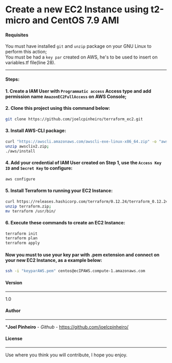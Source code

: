 # Create a new EC2 Instance using t2-micro and CentOS 7.9 AMI

#### Requisites

You must have installed ```git``` and ```unzip``` package on your GNU Linux to perform this action;<br>
You must be had a ```key par``` created on AWS, he's to be used to insert on variables.tf file(line 28).

------------
#### Steps:

#### 1. Create a IAM User with ```Programmatic access``` Access type and add permission name ```AmazonEC2FullAccess``` on AWS Console;

#### 2. Clone this project using this command below:

```sh
git clone https://github.com/joelcpinheiro/terraform_ec2.git
```

#### 3. Install AWS-CLI package:

```sh
curl "https://awscli.amazonaws.com/awscli-exe-linux-x86_64.zip" -o "awscliv2.zip";
unzip awscliv2.zip;
./aws/install
```
#### 4. Add your credential of IAM User created on Step 1, use the ```Access Key ID``` and ```Secret Key``` to configure:

```sh
aws configure
```

#### 5. Install Terraform to running your EC2 Instance:

```sh
curl https://releases.hashicorp.com/terraform/0.12.24/terraform_0.12.24_linux_amd64.zip -o terraform.zip;
unzip terraform.zip;
mv terraform /usr/bin/
```

#### 6. Execute these commands to create an EC2 Instance:

```sh
terraform init
terraform plan
terraform apply
```

#### Now you must to use your key par with .pem extension and connect on your new EC2 Instance, as a example below:

```sh
ssh -i "keyparAWS.pem" centos@ecIPAWS.compute-1.amazonaws.com
```

#### Version
------------

1.0

#### Author
------------
 
 ***Joel Pinheiro** - *Github* - https://github.com/joelcpinheiro/

#### License
------------

Use where you think you will contribute, I hope you enjoy.
